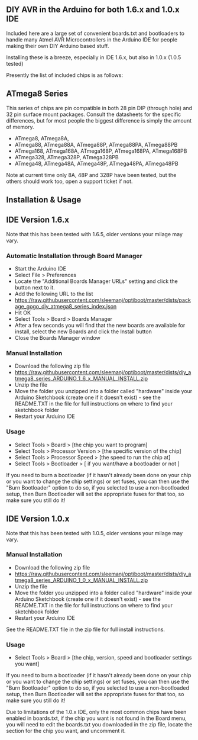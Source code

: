 DIY AVR in the Arduino for both 1.6.x and 1.0.x IDE
--------------------------------------------------------------------------------

Included here are a large set of convenient boards.txt and bootloaders to handle
many Atmel AVR Microcontrollers in the Arduino IDE for people making their own
DIY Arduino based stuff.

Installing these is a breeze, especially in IDE 1.6.x, but also in 1.0.x (1.0.5 
tested)

Presently the list of included chips is as follows:

## ATmega8 Series

This series of chips are pin compatible in both 28 pin DIP (through hole) and
32 pin surface mount packages.  Consult the datasheets for the specific 
differences, but for most people the biggest difference is simply the amount
of memory.  

 * ATmega8,   ATmega8A,
 * ATmega88,  ATmega88A,  ATmega88P,  ATmega88PA, ATmega88PB 
 * ATmega168, ATmega168A, ATmega168P, ATmega168PA, ATmega168PB
 * ATmega328, ATmega328P, ATmega328PB
 * ATmega48,  ATmega48A,  ATmega48P, ATmega48PA, ATmega48PB
 
Note at current time only 8A, 48P and 328P have been tested, but the others 
should work too, open a support ticket if not.

Installation & Usage
--------------------------------------------------------------------------------

## IDE Version 1.6.x

Note that this has been tested with 1.6.5, older versions your milage may vary.

### Automatic Installation through Board Manager

 * Start the Arduino IDE
 * Select File > Preferences
 * Locate the "Additional Boards Manager URLs" setting and click the button next to it.
 * Add the following URL to the list
 * https://raw.githubusercontent.com/sleemanj/optiboot/master/dists/package_gogo_diy_atmega8_series_index.json
 * Hit OK
 * Select Tools > Board > Boards Manager
 * After a few seconds you will find that the new boards are available for 
   install, select the new Boards and click the Install button
 * Close the Boards Manager window
 
### Manual Installation

  * Download the following zip file
  * https://raw.githubusercontent.com/sleemanj/optiboot/master/dists/diy_atmega8_series_ARDUINO_1_6_x_MANUAL_INSTALL.zip
  * Unzip the file
  * Move the folder you unzipped into a folder called "hardware" inside your Arduino Sketchbook (create one if it doesn't exist) - see the README.TXT in the file for full instructions on where to find your sketchbook folder
  * Restart your Arduino IDE
 
### Usage
 
 * Select Tools > Board > [the chip you want to program]
 * Select Tools > Processor Version > [the specific version of the chip]
 * Select Tools > Processor Speed > [the speed to run the chip at]
 * Select Tools > Bootloader > [ if you want/have a bootloader or not ]
 
If you need to burn a bootloader (if it hasn't already been done on your chip or you want to change the chip settings) or set fuses, you can then use the "Burn Bootloader" option to do so, if you selected to use a non-bootloaded setup, then Burn Bootloader will set the appropriate fuses for that too, so make sure you still do it!

## IDE Version 1.0.x

Note that this has been tested with 1.0.5, older versions your milage may vary.

### Manual Installation

  * Download the following zip file
  * https://raw.githubusercontent.com/sleemanj/optiboot/master/dists/diy_atmega8_series_ARDUINO_1_0_x_MANUAL_INSTALL.zip
  * Unzip the file
  * Move the folder you unzipped into a folder called "hardware" inside your Arduino Sketchbook (create one if it doesn't exist) - see the README.TXT in the file for full instructions on where to find your sketchbook folder
  * Restart your Arduino IDE

See the README.TXT file in the zip file for full install instructions.
  
### Usage

  * Select Tools > Board > [the chip, version, speed and bootloader settings you want]
  
If you need to burn a bootloader (if it hasn't already been done on your chip or you want to change the chip settings) or set fuses, you can then use the "Burn Bootloader" option to do so, if you selected to use a non-bootloaded setup, then Burn Bootloader will set the appropriate fuses for that too, so make sure you still do it!

Due to limitations of the 1.0.x IDE, only the most common chips have been enabled in boards.txt, if the chip you want is not found in the Board menu, you will need to edit the boards.txt you downloaded in the zip file, locate the section for the chip you want, and uncomment it.  